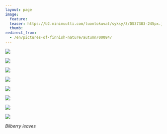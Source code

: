 ```yaml
---
layout: page
image:
  feature:
  teaser: https://b2.minimuutti.com/luontokuvat/syksy/3/DS37303-245px.jpg
  thumb:
redirect_from:
  - /en/pictures-of-finnish-nature/autumn/00084/
---
```


![](https://b2.minimuutti.com/luontokuvat/syksy/3/DS37318-800px.jpg)

![](https://b2.minimuutti.com/luontokuvat/syksy/3/DS37324-800px.jpg)

![](https://b2.minimuutti.com/luontokuvat/syksy/3/DS37326-800px.jpg)

![](https://b2.minimuutti.com/luontokuvat/syksy/3/DS37330-800px.jpg)

![](https://b2.minimuutti.com/luontokuvat/syksy/3/DS37336-800px.jpg)

![](https://b2.minimuutti.com/luontokuvat/syksy/3/DS37338-800px.jpg)

![](https://b2.minimuutti.com/luontokuvat/syksy/3/DS37315-800px.jpg)

![](https://b2.minimuutti.com/luontokuvat/syksy/3/DS37303-800px.jpg)

*Bilberry leaves*
